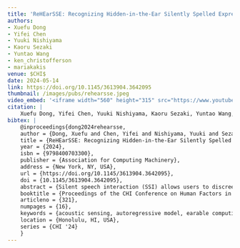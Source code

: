 ```yaml
---
title: 'ReHEarSSE: Recognizing Hidden-in-the-Ear Silently Spelled Expressions'
authors: 
- Xuefu Dong
- Yifei Chen
- Yuuki Nishiyama
- Kaoru Sezaki
- Yuntao Wang
- ken_christofferson
- mariakakis
venue: $CHI$
date: 2024-05-14
link: https://doi.org/10.1145/3613904.3642095
thumbnail: /images/pubs/rehearsse.jpeg
video_embed: '<iframe width="560" height="315" src="https://www.youtube.com/embed/WenCEJnNx0M" frameborder="0" allowfullscreen></iframe>'
citation: |
    Xuefu Dong, Yifei Chen, Yuuki Nishiyama, Kaoru Sezaki, Yuntao Wang, Ken Christofferson, and Alex Mariakakis. 2024. ReHEarSSE: Recognizing Hidden-in-the-Ear Silently Spelled Expressions. In Proceedings of the CHI Conference on Human Factors in Computing Systems (CHI '24). Association for Computing Machinery, New York, NY, USA, Article 321, 1–16. https://doi.org/10.1145/3613904.3642095
bibtex: |
    @inproceedings{dong2024rehearsse,
    author = {Dong, Xuefu and Chen, Yifei and Nishiyama, Yuuki and Sezaki, Kaoru and Wang, Yuntao and Christofferson, Ken and Mariakakis, Alex},
    title = {ReHEarSSE: Recognizing Hidden-in-the-Ear Silently Spelled Expressions},
    year = {2024},
    isbn = {9798400703300},
    publisher = {Association for Computing Machinery},
    address = {New York, NY, USA},
    url = {https://doi.org/10.1145/3613904.3642095},
    doi = {10.1145/3613904.3642095},
    abstract = {Silent speech interaction (SSI) allows users to discreetly input text without using their hands. Existing wearable SSI systems typically require custom devices and are limited to a small lexicon, limiting their utility to a small set of command words. This work proposes ReHEarSSE, an earbud-based ultrasonic SSI system capable of generalizing to words that do not appear in its training dataset, providing support for nearly an entire dictionary’s worth of words. As a user silently spells words, ReHEarSSE uses autoregressive features to identify subtle changes in ear canal shape. ReHEarSSE infers words using a deep learning model trained to optimize connectionist temporal classification (CTC) loss with an intermediate embedding that accounts for different letters and transitions between them. We find that ReHEarSSE recognizes 100 unseen words with an accuracy of 89.3\%.},
    booktitle = {Proceedings of the CHI Conference on Human Factors in Computing Systems},
    articleno = {321},
    numpages = {16},
    keywords = {acoustic sensing, autoregressive model, earable computing, silent speech interface, text entry},
    location = {Honolulu, HI, USA},
    series = {CHI '24}
    }
---
```


